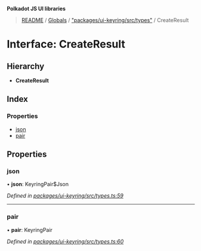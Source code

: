 **Polkadot JS UI libraries**

> [README](../README.md) / [Globals](../globals.md) / ["packages/ui-keyring/src/types"](../modules/_packages_ui_keyring_src_types_.md) / CreateResult

# Interface: CreateResult

## Hierarchy

* **CreateResult**

## Index

### Properties

* [json](_packages_ui_keyring_src_types_.createresult.md#json)
* [pair](_packages_ui_keyring_src_types_.createresult.md#pair)

## Properties

### json

•  **json**: KeyringPair$Json

*Defined in [packages/ui-keyring/src/types.ts:59](https://github.com/polkadot-js/ui/blob/1833b1a2/packages/ui-keyring/src/types.ts#L59)*

___

### pair

•  **pair**: KeyringPair

*Defined in [packages/ui-keyring/src/types.ts:60](https://github.com/polkadot-js/ui/blob/1833b1a2/packages/ui-keyring/src/types.ts#L60)*
